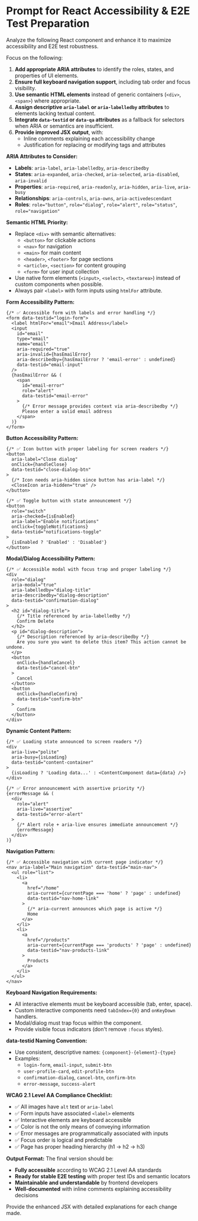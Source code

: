 # Prompt for React Accessibility & E2E Test Preparation

Analyze the following React component and enhance it to maximize accessibility and E2E test robustness.

Focus on the following:

1. **Add appropriate ARIA attributes** to identify the roles, states, and properties of UI elements.
2. **Ensure full keyboard navigation support**, including tab order and focus visibility.
3. **Use semantic HTML elements** instead of generic containers (`<div>`, `<span>`) where appropriate.
4. **Assign descriptive `aria-label` or `aria-labelledby` attributes** to elements lacking textual content.
5. **Integrate `data-testid` or `data-qa` attributes** as a fallback for selectors when ARIA or semantics are insufficient.
6. **Provide improved JSX output**, with:
   - Inline comments explaining each accessibility change
   - Justification for replacing or modifying tags and attributes

**ARIA Attributes to Consider:**
- **Labels**: `aria-label`, `aria-labelledby`, `aria-describedby`
- **States**: `aria-expanded`, `aria-checked`, `aria-selected`, `aria-disabled`, `aria-invalid`
- **Properties**: `aria-required`, `aria-readonly`, `aria-hidden`, `aria-live`, `aria-busy`
- **Relationships**: `aria-controls`, `aria-owns`, `aria-activedescendant`
- **Roles**: `role="button"`, `role="dialog"`, `role="alert"`, `role="status"`, `role="navigation"`

**Semantic HTML Priority:**
- Replace `<div>` with semantic alternatives:
  - `<button>` for clickable actions
  - `<nav>` for navigation
  - `<main>` for main content
  - `<header>`, `<footer>` for page sections
  - `<article>`, `<section>` for content grouping
  - `<form>` for user input collection
- Use native form elements (`<input>`, `<select>`, `<textarea>`) instead of custom components when possible.
- Always pair `<label>` with form inputs using `htmlFor` attribute.

**Form Accessibility Pattern:**
```tsx
{/* ✅ Accessible form with labels and error handling */}
<form data-testid="login-form">
  <label htmlFor="email">Email Address</label>
  <input
    id="email"
    type="email"
    name="email"
    aria-required="true"
    aria-invalid={hasEmailError}
    aria-describedby={hasEmailError ? 'email-error' : undefined}
    data-testid="email-input"
  />
  {hasEmailError && (
    <span 
      id="email-error" 
      role="alert"
      data-testid="email-error"
    >
      {/* Error message provides context via aria-describedby */}
      Please enter a valid email address
    </span>
  )}
</form>
```

**Button Accessibility Pattern:**
```tsx
{/* ✅ Icon button with proper labeling for screen readers */}
<button
  aria-label="Close dialog"
  onClick={handleClose}
  data-testid="close-dialog-btn"
>
  {/* Icon needs aria-hidden since button has aria-label */}
  <CloseIcon aria-hidden="true" />
</button>

{/* ✅ Toggle button with state announcement */}
<button
  role="switch"
  aria-checked={isEnabled}
  aria-label="Enable notifications"
  onClick={toggleNotifications}
  data-testid="notifications-toggle"
>
  {isEnabled ? 'Enabled' : 'Disabled'}
</button>
```

**Modal/Dialog Accessibility Pattern:**
```tsx
{/* ✅ Accessible modal with focus trap and proper labeling */}
<div
  role="dialog"
  aria-modal="true"
  aria-labelledby="dialog-title"
  aria-describedby="dialog-description"
  data-testid="confirmation-dialog"
>
  <h2 id="dialog-title">
    {/* Title referenced by aria-labelledby */}
    Confirm Delete
  </h2>
  <p id="dialog-description">
    {/* Description referenced by aria-describedby */}
    Are you sure you want to delete this item? This action cannot be undone.
  </p>
  <button 
    onClick={handleCancel}
    data-testid="cancel-btn"
  >
    Cancel
  </button>
  <button 
    onClick={handleConfirm}
    data-testid="confirm-btn"
  >
    Confirm
  </button>
</div>
```

**Dynamic Content Pattern:**
```tsx
{/* ✅ Loading state announced to screen readers */}
<div 
  aria-live="polite" 
  aria-busy={isLoading}
  data-testid="content-container"
>
  {isLoading ? 'Loading data...' : <ContentComponent data={data} />}
</div>

{/* ✅ Error announcement with assertive priority */}
{errorMessage && (
  <div 
    role="alert" 
    aria-live="assertive"
    data-testid="error-alert"
  >
    {/* Alert role + aria-live ensures immediate announcement */}
    {errorMessage}
  </div>
)}
```

**Navigation Pattern:**
```tsx
{/* ✅ Accessible navigation with current page indicator */}
<nav aria-label="Main navigation" data-testid="main-nav">
  <ul role="list">
    <li>
      <a 
        href="/home"
        aria-current={currentPage === 'home' ? 'page' : undefined}
        data-testid="nav-home-link"
      >
        {/* aria-current announces which page is active */}
        Home
      </a>
    </li>
    <li>
      <a 
        href="/products"
        aria-current={currentPage === 'products' ? 'page' : undefined}
        data-testid="nav-products-link"
      >
        Products
      </a>
    </li>
  </ul>
</nav>
```

**Keyboard Navigation Requirements:**
- All interactive elements must be keyboard accessible (tab, enter, space).
- Custom interactive components need `tabIndex={0}` and `onKeyDown` handlers.
- Modal/dialog must trap focus within the component.
- Provide visible focus indicators (don't remove `:focus` styles).

**data-testid Naming Convention:**
- Use consistent, descriptive names: `{component}-{element}-{type}`
- Examples:
  - `login-form`, `email-input`, `submit-btn`
  - `user-profile-card`, `edit-profile-btn`
  - `confirmation-dialog`, `cancel-btn`, `confirm-btn`
  - `error-message`, `success-alert`

**WCAG 2.1 Level AA Compliance Checklist:**
- ✅ All images have `alt` text or `aria-label`
- ✅ Form inputs have associated `<label>` elements
- ✅ Interactive elements are keyboard accessible
- ✅ Color is not the only means of conveying information
- ✅ Error messages are programmatically associated with inputs
- ✅ Focus order is logical and predictable
- ✅ Page has proper heading hierarchy (h1 → h2 → h3)

**Output Format:**
The final version should be:
- **Fully accessible** according to WCAG 2.1 Level AA standards
- **Ready for stable E2E testing** with proper test IDs and semantic locators
- **Maintainable and understandable** by frontend developers
- **Well-documented** with inline comments explaining accessibility decisions

Provide the enhanced JSX with detailed explanations for each change made.